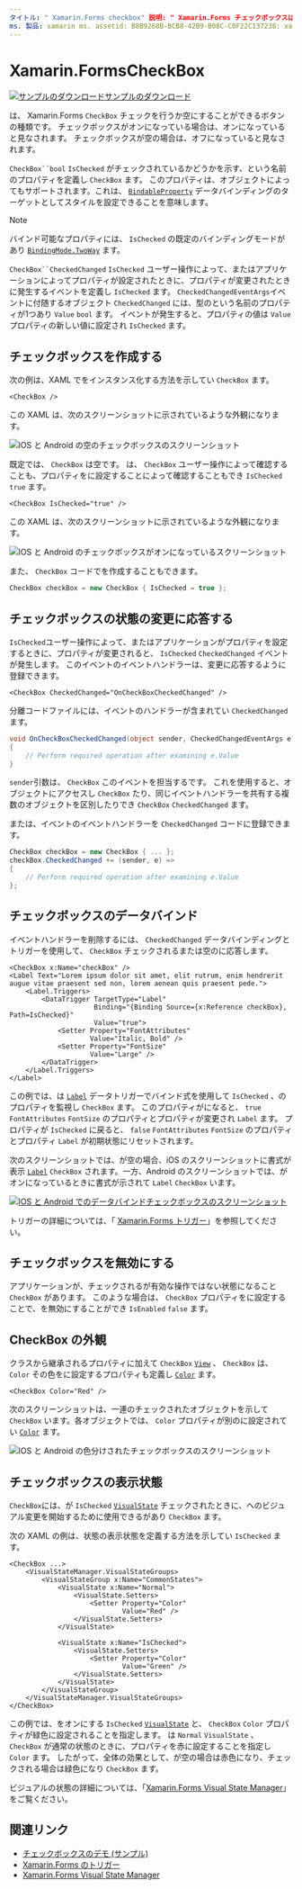 ```yaml
---
タイトル: " Xamarin.Forms checkbox" 説明: " Xamarin.Forms チェックボックスは、チェックするか空にすることができるボタンの一種です。 チェックボックスがオンになっている場合は、オンになっていると見なされます。 チェックボックスが空の場合は、オフになっていると見なされます。 "
ms. 製品: xamarin ms. assetid: B8B9268B-BCB8-42B9-B08C-C0F22C137238: xamarin-forms author: davidbritch ms. author: dabritch ms. date: 06/11/2019 no loc: [ Xamarin.Forms , Xamarin.Essentials ]
---
```


# <a name="xamarinforms-checkbox"></a>Xamarin.FormsCheckBox

[![サンプルのダウンロード](~/media/shared/download.png)サンプルのダウンロード](https://docs.microsoft.com/samples/xamarin/xamarin-forms-samples/userinterface-checkboxdemos/)

は、 Xamarin.Forms `CheckBox` チェックを行うか空にすることができるボタンの種類です。 チェックボックスがオンになっている場合は、オンになっていると見なされます。 チェックボックスが空の場合は、オフになっていると見なされます。

`CheckBox``bool` `IsChecked` がチェックされているかどうかを示す、という名前のプロパティを定義し `CheckBox` ます。 このプロパティは、オブジェクトによってもサポートされます。これは、 [`BindableProperty`](xref:Xamarin.Forms.BindableProperty) データバインディングのターゲットとしてスタイルを設定できることを意味します。

> [!NOTE]
> バインド可能なプロパティには、 `IsChecked` の既定のバインディングモードがあり [`BindingMode.TwoWay`](xref:Xamarin.Forms.BindingMode.TwoWay) ます。

`CheckBox``CheckedChanged` `IsChecked` ユーザー操作によって、またはアプリケーションによってプロパティが設定されたときに、プロパティが変更されたときに発生するイベントを定義し `IsChecked` ます。 `CheckedChangedEventArgs`イベントに付随するオブジェクト `CheckedChanged` には、型のという名前のプロパティが1つあり `Value` `bool` ます。 イベントが発生すると、プロパティの値は `Value` プロパティの新しい値に設定され `IsChecked` ます。

## <a name="create-a-checkbox"></a>チェックボックスを作成する

次の例は、XAML でをインスタンス化する方法を示してい `CheckBox` ます。

```xaml
<CheckBox />
```

この XAML は、次のスクリーンショットに示されているような外観になります。

![IOS と Android の空のチェックボックスのスクリーンショット](checkbox-images/checkbox-empty.png "空のチェックボックス")

既定では、 `CheckBox` は空です。 は、 `CheckBox` ユーザー操作によって確認することも、プロパティをに設定することによって確認することもでき `IsChecked` `true` ます。

```xaml
<CheckBox IsChecked="true" />
```

この XAML は、次のスクリーンショットに示されているような外観になります。

![IOS と Android のチェックボックスがオンになっているスクリーンショット](checkbox-images/checkbox-checked.png "チェックされたチェックボックス")

また、 `CheckBox` コードでを作成することもできます。

```csharp
CheckBox checkBox = new CheckBox { IsChecked = true };
```

## <a name="respond-to-a-checkbox-changing-state"></a>チェックボックスの状態の変更に応答する

`IsChecked`ユーザー操作によって、またはアプリケーションがプロパティを設定するときに、プロパティが変更されると、 `IsChecked` `CheckedChanged` イベントが発生します。 このイベントのイベントハンドラーは、変更に応答するように登録できます。

```xaml
<CheckBox CheckedChanged="OnCheckBoxCheckedChanged" />
```

分離コードファイルには、イベントのハンドラーが含まれてい `CheckedChanged` ます。

```csharp
void OnCheckBoxCheckedChanged(object sender, CheckedChangedEventArgs e)
{
    // Perform required operation after examining e.Value
}
```

`sender`引数は、 `CheckBox` このイベントを担当するです。 これを使用すると、オブジェクトにアクセスし `CheckBox` たり、同じイベントハンドラーを共有する複数のオブジェクトを区別したりでき `CheckBox` `CheckedChanged` ます。

または、イベントのイベントハンドラーを `CheckedChanged` コードに登録できます。

```csharp
CheckBox checkBox = new CheckBox { ... };
checkBox.CheckedChanged += (sender, e) =>
{
    // Perform required operation after examining e.Value
};
```

## <a name="data-bind-a-checkbox"></a>チェックボックスのデータバインド

イベントハンドラーを削除するには、 `CheckedChanged` データバインディングとトリガーを使用して、 `CheckBox` チェックされるまたは空のに応答します。

```xaml
<CheckBox x:Name="checkBox" />
<Label Text="Lorem ipsum dolor sit amet, elit rutrum, enim hendrerit augue vitae praesent sed non, lorem aenean quis praesent pede.">
    <Label.Triggers>
        <DataTrigger TargetType="Label"
                     Binding="{Binding Source={x:Reference checkBox}, Path=IsChecked}"
                     Value="true">
            <Setter Property="FontAttributes"
                    Value="Italic, Bold" />
            <Setter Property="FontSize"
                    Value="Large" />
        </DataTrigger>
    </Label.Triggers>
</Label>
```

この例では、は [`Label`](xref:Xamarin.Forms.Label) データトリガーでバインド式を使用して `IsChecked` 、のプロパティを監視し `CheckBox` ます。 このプロパティがになると、 `true` `FontAttributes` `FontSize` のプロパティとプロパティが変更され `Label` ます。 プロパティが `IsChecked` に戻ると、 `false` `FontAttributes` `FontSize` のプロパティとプロパティ `Label` が初期状態にリセットされます。

次のスクリーンショットでは、が空の場合、iOS のスクリーンショットに書式が表示 [`Label`](xref:Xamarin.Forms.Label) `CheckBox` されます。一方、Android のスクリーンショットでは、がオンになっているときに書式が示されて `Label` `CheckBox` います。

[![IOS と Android でのデータバインドチェックボックスのスクリーンショット](checkbox-images/checkbox-databinding.png "データバインドチェックボックス")](checkbox-images/checkbox-databinding-large.png#lightbox "データバインドチェックボックス")

トリガーの詳細については、「 [ Xamarin.Forms トリガー](~/xamarin-forms/app-fundamentals/triggers.md)」を参照してください。

## <a name="disable-a-checkbox"></a>チェックボックスを無効にする

アプリケーションが、チェックされるが有効な操作ではない状態になること `CheckBox` があります。 このような場合は、 `CheckBox` プロパティをに設定することで、を無効にすることができ `IsEnabled` `false` ます。

## <a name="checkbox-appearance"></a>CheckBox の外観

クラスから継承されるプロパティに加えて `CheckBox` [`View`](xref:Xamarin.Forms.View) 、 `CheckBox` は、 `Color` その色をに設定するプロパティも定義し [`Color`](xref:Xamarin.Forms.Color) ます。

```xaml
<CheckBox Color="Red" />
```

次のスクリーンショットは、一連のチェックされたオブジェクトを示して `CheckBox` います。各オブジェクトでは、 `Color` プロパティが別のに設定されてい [`Color`](xref:Xamarin.Forms.Color) ます。

![IOS と Android の色分けされたチェックボックスのスクリーンショット](checkbox-images/checkbox-colors.png "色付きのチェックボックス")

## <a name="checkbox-visual-states"></a>チェックボックスの表示状態

`CheckBox`には、が `IsChecked` [`VisualState`](xref:Xamarin.Forms.VisualState) チェックされたときに、へのビジュアル変更を開始するために使用できるがあり `CheckBox` ます。

次の XAML の例は、状態の表示状態を定義する方法を示してい `IsChecked` ます。

```xaml
<CheckBox ...>
    <VisualStateManager.VisualStateGroups>
        <VisualStateGroup x:Name="CommonStates">
            <VisualState x:Name="Normal">
                <VisualState.Setters>
                    <Setter Property="Color"
                            Value="Red" />
                </VisualState.Setters>
            </VisualState>

            <VisualState x:Name="IsChecked">
                <VisualState.Setters>
                    <Setter Property="Color"
                            Value="Green" />
                </VisualState.Setters>
            </VisualState>
        </VisualStateGroup>
    </VisualStateManager.VisualStateGroups>
</CheckBox>
```

この例では、をオンにする `IsChecked` [`VisualState`](xref:Xamarin.Forms.VisualState) と、 `CheckBox` `Color` プロパティが緑色に設定されることを指定します。 は `Normal` `VisualState` 、 `CheckBox` が通常の状態のときに、プロパティを赤に設定することを指定し `Color` ます。 したがって、全体の効果として、が空の場合は赤色になり、チェックされる場合は緑色になり `CheckBox` ます。

ビジュアルの状態の詳細については、「[Xamarin.Forms Visual State Manager](~/xamarin-forms/user-interface/visual-state-manager.md)」をご覧ください。

## <a name="related-links"></a>関連リンク

- [チェックボックスのデモ (サンプル)](https://docs.microsoft.com/samples/xamarin/xamarin-forms-samples/userinterface-checkboxdemos/)
- [Xamarin.Forms のトリガー](~/xamarin-forms/app-fundamentals/triggers.md)
- [Xamarin.Forms Visual State Manager](~/xamarin-forms/user-interface/visual-state-manager.md)
